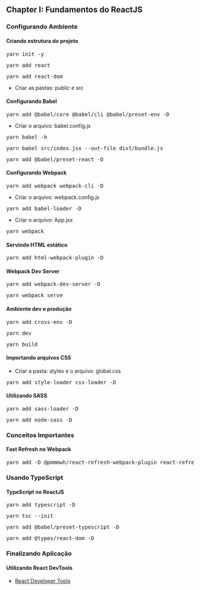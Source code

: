 ## Chapter I: Fundamentos do ReactJS

### Configurando Ambiente

#### Criando estrutura do projeto
<pre>yarn init -y</pre>
<pre>yarn add react</pre>
<pre>yarn add react-dom</pre>
- Criar as pastas: public e src

#### Configurando Babel
<pre>yarn add @babel/core @babel/cli @babel/preset-env -D</pre>
- Criar o arquivo: babel.config.js
<pre>yarn babel -h</pre>
<pre>yarn babel src/index.jsx --out-file dist/bundle.js</pre>
<pre>yarn add @babel/preset-react -D</pre>

#### Configurando Webpack
<pre>yarn add webpack webpack-cli -D</pre>
- Criar o arquivo: webpack.config.js
<pre>yarn add babel-loader -D</pre>
- Criar o arquivo: App.jsx
<pre>yarn webpack</pre>

#### Servindo HTML estático
<pre>yarn add html-webpack-plugin -D</pre>

#### Webpack Dev Server
<pre>yarn add webpack-dev-server -D</pre>
<pre>yarn webpack serve</pre>

#### Ambiente dev e produção
<pre>yarn add cross-env -D</pre>
<pre>yarn dev</pre>
<pre>yarn build</pre>

#### Importando arquivos CSS
- Criar a pasta: styles e o arquivo: global.css 
<pre>yarn add style-loader css-loader -D</pre>

#### Utilizando SASS
<pre>yarn add sass-loader -D</pre>
<pre>yarn add node-sass -D</pre>

### Conceitos Importantes

#### Fast Refresh no Webpack
<pre>yarn add -D @pmmmwh/react-refresh-webpack-plugin react-refresh</pre>

### Usando TypeScript

#### TypeScript no ReactJS
<pre>yarn add typescript -D</pre>
<pre>yarn tsc --init</pre>
<pre>yarn add @babel/preset-typescript -D</pre>
<pre>yarn add @types/react-dom -D</pre>

### Finalizando Aplicação

#### Utilizando React DevTools
- [React Developer Tools](https://chrome.google.com/webstore/detail/react-developer-tools/fmkadmapgofadopljbjfkapdkoienihi)